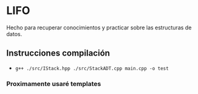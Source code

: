 # LIFO
Hecho para recuperar conocimientos y practicar sobre las estructuras de datos.
## Instrucciones compilación
- `g++ ./src/IStack.hpp ./src/StackADT.cpp main.cpp -o test`
### Proximamente usaré templates
